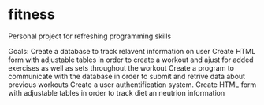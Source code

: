 # fitness
Personal project for refreshing programming skills 


Goals:
  Create a database to track relavent information on user
  Create HTML form with adjustable tables in order to create a workout and ajust for added exercises as well as sets throughout the workout
  Create a program to communicate with the database in order to submit and retrive data about previous workouts
  Create a user authentification system.
  Create HTML form with adjustable tables in order to track diet an neutrion information
  
